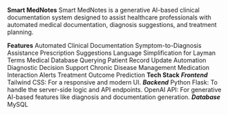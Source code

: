 **Smart MedNotes**
Smart MedNotes is a generative AI-based clinical documentation system designed to assist healthcare professionals with automated medical documentation, diagnosis suggestions, and treatment planning.

**Features**
Automated Clinical Documentation
Symptom-to-Diagnosis Assistance
Prescription Suggestions
Language Simplification for Layman Terms
Medical Database Querying
Patient Record Update Automation
Diagnostic Decision Support
Chronic Disease Management
Medication Interaction Alerts
Treatment Outcome Prediction
**Tech Stack**
**_Frontend_**
Tailwind CSS: For a responsive and modern UI.
**_Backend_**
Python Flask: To handle the server-side logic and API endpoints.
OpenAI API: For generative AI-based features like diagnosis and documentation generation.
_**Database**_
MySQL
